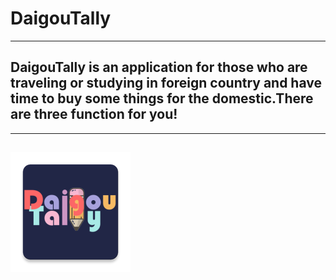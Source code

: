 # DaigouTally
---------------------------------------
## DaigouTally is an application for those who are traveling or studying in foreign country and have time to buy some things for the domestic.There are three function for you!  
----------------------------------------
[![](/app/src/main/res/mipmap-xxxhdpi/ic_launcher.png "Click here to see demo!")][demo]
---------------------------------------

[demo]:https://github.com/SWerllen/DaigouTally/blob/master/DaigouTally_Video_Demo.mp4 "demo"
